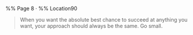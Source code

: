 %% Page 8 · %% Location90 
> When you want the absolute best chance to succeed at anything you want, your approach should always be the same. Go small. 